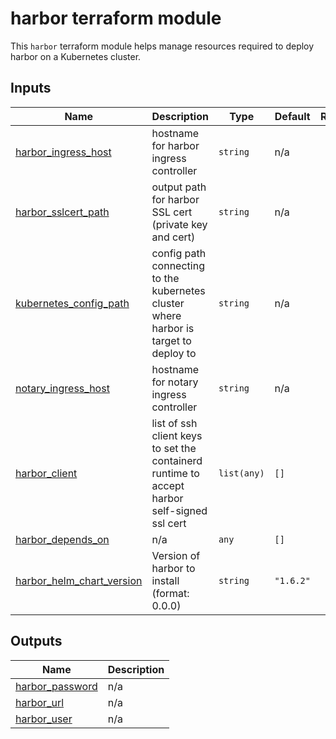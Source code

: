 # harbor terraform module

This `harbor` terraform module helps manage resources required to deploy 
harbor on a Kubernetes cluster.


<!-- BEGIN_TF_DOCS -->
## Inputs

| Name | Description | Type | Default | Required |
|------|-------------|------|---------|:--------:|
| <a name="input_harbor_ingress_host"></a> [harbor\_ingress\_host](#input\_harbor\_ingress\_host) | hostname for harbor ingress controller | `string` | n/a | yes |
| <a name="input_harbor_sslcert_path"></a> [harbor\_sslcert\_path](#input\_harbor\_sslcert\_path) | output path for harbor SSL cert (private key and cert) | `string` | n/a | yes |
| <a name="input_kubernetes_config_path"></a> [kubernetes\_config\_path](#input\_kubernetes\_config\_path) | config path connecting to the kubernetes cluster where harbor is target to deploy to | `string` | n/a | yes |
| <a name="input_notary_ingress_host"></a> [notary\_ingress\_host](#input\_notary\_ingress\_host) | hostname for notary ingress controller | `string` | n/a | yes |
| <a name="input_harbor_client"></a> [harbor\_client](#input\_harbor\_client) | list of ssh client keys to set the containerd runtime to accept harbor self-signed ssl cert | `list(any)` | `[]` | no |
| <a name="input_harbor_depends_on"></a> [harbor\_depends\_on](#input\_harbor\_depends\_on) | n/a | `any` | `[]` | no |
| <a name="input_harbor_helm_chart_version"></a> [harbor\_helm\_chart\_version](#input\_harbor\_helm\_chart\_version) | Version of harbor to install (format: 0.0.0) | `string` | `"1.6.2"` | no |

## Outputs

| Name | Description |
|------|-------------|
| <a name="output_harbor_password"></a> [harbor\_password](#output\_harbor\_password) | n/a |
| <a name="output_harbor_url"></a> [harbor\_url](#output\_harbor\_url) | n/a |
| <a name="output_harbor_user"></a> [harbor\_user](#output\_harbor\_user) | n/a |
<!-- END_TF_DOCS -->